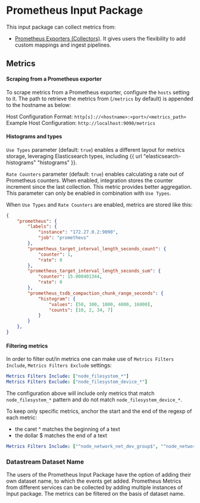 # Prometheus Input Package

This input package can collect metrics from:
- [Prometheus Exporters (Collectors)](#prometheus-exporters-collectors).
It gives users the flexibility to add custom mappings and ingest pipelines.

## Metrics

#### Scraping from a Prometheus exporter

To scrape metrics from a Prometheus exporter, configure the `hosts` setting to it. The path
to retrieve the metrics from (`/metrics` by default) is appended to the hostname as below:

Host Configuration Format: `http[s]://<hostname>:<port>/<metrics_path>`
Example Host Configuration: `http://localhost:9090/metrics`

#### Histograms and types

`Use Types` parameter (default: `true`) enables a different layout for metrics storage, leveraging Elasticsearch
types, including {{ url "elasticsearch-histograms" "histograms" }}.

`Rate Counters` parameter (default: `true`) enables calculating a rate out of Prometheus counters. When enabled, integration stores
the counter increment since the last collection. This metric provides better aggregation. 
This parameter can only be enabled in combination with `Use Types`.

When `Use Types` and `Rate Counters` are enabled, metrics are stored like this:

```json
{
    "prometheus": {
        "labels": {
            "instance": "172.27.0.2:9090",
            "job": "prometheus"
        },
        "prometheus_target_interval_length_seconds_count": {
            "counter": 1,
            "rate": 0
        },
        "prometheus_target_interval_length_seconds_sum": {
            "counter": 15.000401344,
            "rate": 0
        },
        "prometheus_tsdb_compaction_chunk_range_seconds": {
            "histogram": {
                "values": [50, 300, 1000, 4000, 16000],
                "counts": [10, 2, 34, 7]
            }
        }
    },
}

```

#### Filtering metrics

In order to filter out/in metrics one can make use of `Metrics Filters Include`, `Metrics Filters Exclude` settings:

```yml
Metrics Filters Include: ["node_filesystem_*"]
Metrics Filters Exclude: ["node_filesystem_device_*"]
```

The configuration above will include only metrics that match `node_filesystem_*` pattern and do not match `node_filesystem_device_*`.


To keep only specific metrics, anchor the start and the end of the regexp of each metric:

- the caret ^ matches the beginning of a text
- the dollar $ matches the end of a text

```yml
Metrics Filters Include: ["^node_network_net_dev_group$", "^node_network_up$"]
```

### Datastream Dataset Name
The users of the Prometheus Input Package have the option of adding their own dataset name, to which the events get added. Prometheus Metrics from different services can be collected by adding multiple instances of Input package. The metrics can be filtered on the basis of dataset name.
